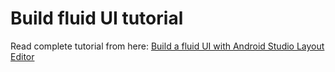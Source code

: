 # Build fluid UI tutorial
Read complete tutorial from here: <a href="http://www.ptm.fi/tutorials/android/build-fluid-ui-with-layout-editor/">Build a fluid UI with Android Studio Layout Editor</a>

